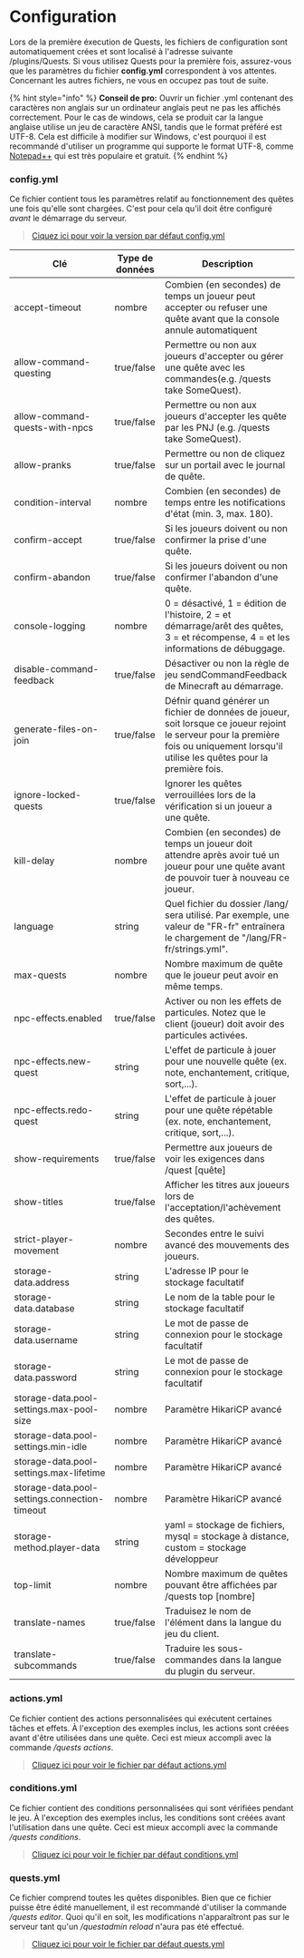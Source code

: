 # Configuration

Lors de la première éxecution de Quests, les fichiers de configuration sont automatiquement crées et sont localisé à l'adresse suivante /plugins/Quests. Si vous utilisez Quests pour la première fois, assurez-vous que les paramètres du fichier **config.yml** correspondent à vos attentes. Concernant les autres fichiers, ne vous en occupez pas tout de suite.

{% hint style="info" %}
**Conseil de pro:** Ouvrir un fichier .yml contenant des caractères non anglais sur un ordinateur anglais peut ne pas les affichés correctement. Pour le cas de windows, cela se produit car la langue anglaise utilise un jeu de caractère ANSI, tandis que le format préféré est UTF-8. Cela est difficile à modifier sur Windows, c'est pourquoi il est recommandé d'utiliser un programme qui supporte le format UTF-8, comme [Notepad++](https://notepad-plus-plus.org) qui est très populaire et gratuit.
{% endhint %}

### config.yml

Ce fichier contient tous les paramètres relatif au fonctionnement des quêtes une fois qu'elle sont chargées. C'est pour cela qu'il doit être configuré _avant_ le démarrage du serveur.

> [Ciquez ici pour voir la version par défaut config.yml](https://github.com/PikaMug/Quests/blob/master/main/src/main/resources/config.yml)

| Clé                                           | Type de données | Description                                                                                                                                                                             |
| --------------------------------------------- | --------------- | --------------------------------------------------------------------------------------------------------------------------------------------------------------------------------------- |
| accept-timeout                                | nombre          | Combien (en secondes) de temps un joueur peut accepter ou refuser une quête avant que la console annule automatiquent                                                                   |
| allow-command-questing                        | true/false      | Permettre ou non aux joueurs d'accepter ou gérer une quête avec les commandes(e.g. /quests take SomeQuest).                                                                             |
| allow-command-quests-with-npcs                | true/false      | Permettre ou non aux joueurs d'accepter les quête par les PNJ (e.g. /quests take SomeQuest).                                                                                            |
| allow-pranks                                  | true/false      | Permettre ou non de cliquez sur un portail avec le journal de quête.                                                                                                                     |
| condition-interval                            | nombre          | Combien (en secondes) de temps entre les notifications d'état (min. 3, max. 180). |
| confirm-accept                                | true/false      | Si les joueurs doivent ou non confirmer la prise d'une quête. |
| confirm-abandon                               | true/false      | Si les joueurs doivent ou non confirmer l'abandon d'une quête. |
| console-logging                               | nombre          | 0 = désactivé, 1 = édition de l'histoire, 2 = et démarrage/arêt des quêtes, 3 = et récompense, 4 = et les informations de débuggage.                                                    |
| disable-command-feedback                      | true/false      | Désactiver ou non la règle de jeu sendCommandFeedback de Minecraft au démarrage.                                                                                                        |
| generate-files-on-join                        | true/false      | Défnir quand générer un fichier de données de joueur, soit lorsque ce joueur rejoint le serveur pour la première fois ou uniquement lorsqu'il utilise les quêtes pour la première fois. |
| ignore-locked-quests                          | true/false      | Ignorer les quêtes verrouillées lors de la vérification si un joueur a une quête.                                                                                                       |
| kill-delay                                    | nombre          | Combien (en secondes) de temps un joueur doit attendre après avoir tué un joueur pour une quête avant de pouvoir tuer à nouveau ce joueur.                                              |
| language                                      | string          | Quel fichier du dossier /lang/ sera utilisé. Par exemple, une valeur de "FR-fr" entraînera le chargement de "/lang/FR-fr/strings.yml".                                                  |
| max-quests                                    | nombre          | Nombre maximum de quête que le joueur peut avoir en même temps.                                                                                                                         |
| npc-effects.enabled                           | true/false      | Activer ou non les effets de particules. Notez que le client (joueur) doit avoir des particules activées.                                                                               |
| npc-effects.new-quest                         | string          | L'effet de particule à jouer pour une nouvelle quête (ex. note, enchantement, critique, sort,...).                                                                                      |
| npc-effects.redo-quest                        | string          | L'effet de particule à jouer pour une quête répétable (ex. note, enchantement, critique, sort,...).                                                                                     |
| show-requirements                             | true/false      | Permettre aux joueurs de voir les exigences dans /quest \[quête]                                                                                                                        |
| show-titles                                   | true/false      | Afficher les titres aux joueurs lors de l'acceptation/l'achèvement des quêtes.                                                                                                          |
| strict-player-movement                        | nombre          | Secondes entre le suivi avancé des mouvements des joueurs.                                                                                                                              |
| storage-data.address                          | string          | L'adresse IP pour le stockage facultatif                                                                                                                                                |
| storage-data.database                         | string          | Le nom de la table pour le stockage facultatif                                                                                                                                          |
| storage-data.username                         | string          | Le mot de passe de connexion pour le stockage facultatif                                                                                                                                |
| storage-data.password                         | string          | Le mot de passe de connexion pour le stockage facultatif                                                                                                                                |
| storage-data.pool-settings.max-pool-size      | nombre          | Paramètre HikariCP avancé                                                                                                                                                               |
| storage-data.pool-settings.min-idle           | nombre          | Paramètre HikariCP avancé                                                                                                                                                               |
| storage-data.pool-settings.max-lifetime       | nombre          | Paramètre HikariCP avancé                                                                                                                                                               |
| storage-data.pool-settings.connection-timeout | nombre          | Paramètre HikariCP avancé                                                                                                                                                               |
| storage-method.player-data                    | string          | yaml = stockage de fichiers, mysql = stockage à distance, custom = stockage développeur                                                                                                 |
| top-limit                                     | nombre          | Nombre maximum de quêtes pouvant être affichées par /quests top \[nombre]                                                                                                               |
| translate-names                               | true/false      | Traduisez le nom de l'élément dans la langue du jeu du client.                                                                                                                          |
| translate-subcommands                         | true/false      | Traduire les sous-commandes dans la langue du plugin du serveur.                                                                                                                        |

### actions.yml

Ce fichier contient des actions personnalisées qui exécutent certaines tâches et effets. À l'exception des exemples inclus, les actions sont créées avant d'être utilisées dans une quête. Ceci est mieux accompli avec la commande _/quests actions_.

> [Cliquez ici pour voir le fichier par défaut actions.yml](https://github.com/PikaMug/Quests/blob/master/main/src/main/resources/actions.yml)

### conditions.yml

Ce fichier contient des conditions personnalisées qui sont vérifiées pendant le jeu. À l'exception des exemples inclus, les conditions sont créées avant l'utilisation dans une quête. Ceci est mieux accompli avec la commande _/quests conditions_.

> [Cliquez ici pour voir le fichier par défaut conditions.yml](https://github.com/PikaMug/Quests/blob/master/main/src/main/resources/conditions.yml)

### quests.yml

Ce fichier comprend toutes les quêtes disponibles. Bien que ce fichier puisse être édité manuellement, il est recommandé d'utiliser la commande _/quests editor_. Quoi qu'il en soit, les modifications n'apparaîtront pas sur le serveur tant qu'un _/questadmin reload_ n'aura pas été effectué.

> [Cliquez ici pour voir le fichier par défaut quests.yml](https://github.com/PikaMug/Quests/blob/master/main/src/main/resources/quests.yml)
